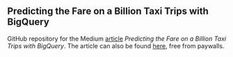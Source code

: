 ## Predicting the Fare on a Billion Taxi Trips with BigQuery

GitHub repository for the Medium [article](https://medium.com/@jakob.salomonsson/predicting-the-fare-on-a-billion-taxi-trips-with-bigquery-108135c8697d) *Predicting the Fare on a Billion Taxi Trips with BigQuery*. The article can also be found [here](https://www.jakobsalomonsson.com/projects/billion_taxi_trips.html), free from paywalls.
